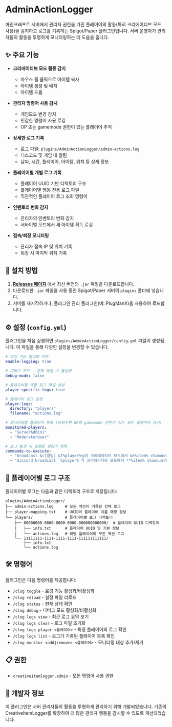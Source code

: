 # AdminActionLogger

마인크래프트 서버에서 관리자 권한을 가진 플레이어의 활동(특히 크리에이티브 모드 사용)을 감지하고 로그를 기록하는 Spigot/Paper 플러그인입니다. 서버 운영자가 관리자들의 활동을 투명하게 모니터링하는 데 도움을 줍니다.

## ✨ 주요 기능

* **크리에이티브 모드 활동 감지**
  * 마우스 휠 클릭으로 아이템 복사
  * 아이템 생성 및 배치
  * 아이템 드롭
  
* **관리자 명령어 사용 감시**
  * 게임모드 변경 감지
  * 민감한 명령어 사용 로깅
  * OP 또는 gamemode 권한이 있는 플레이어 추적
  
* **상세한 로그 기록**
  * 로그 파일: `plugins/AdminActionLogger/admin-actions.log`
  * 디스코드 및 게임 내 알림
  * 날짜, 시간, 플레이어, 아이템, 위치 등 상세 정보

* **플레이어별 개별 로그 기록**
  * 플레이어 UUID 기반 디렉토리 구조
  * 플레이어별 행동 전용 로그 파일
  * 직관적인 플레이어 로그 조회 명령어

* **인벤토리 변화 감지**
  * 관리자의 인벤토리 변화 감지
  * 서바이벌 모드에서 새 아이템 획득 로깅
  
* **접속/퇴장 모니터링**
  * 관리자 접속 IP 및 위치 기록
  * 퇴장 시 마지막 위치 기록

## 💾 설치 방법

1. **[Releases 페이지](https://github.com/sudapeople/AdminActionLogger/releases)** 에서 최신 버전의 `.jar` 파일을 다운로드합니다.
2. 다운로드한 `.jar` 파일을 사용 중인 Spigot/Paper 서버의 `plugins` 폴더에 넣습니다.
3. 서버를 재시작하거나, 플러그인 관리 플러그인(예: PlugManX)을 사용하여 로드합니다.

## ⚙️ 설정 (`config.yml`)

플러그인을 처음 실행하면 `plugins/AdminActionLogger/config.yml` 파일이 생성됩니다. 이 파일을 통해 다양한 설정을 변경할 수 있습니다.

```yaml
# 로깅 기능 활성화 여부
enable-logging: true

# 디버그 모드 - 문제 해결 시 활성화
debug-mode: false

# 플레이어별 개별 로그 파일 생성
player-specific-logs: true

# 플레이어 로그 설정
player-logs:
  directory: "players"
  filename: "actions.log"

# 모니터링할 플레이어 목록 (비워두면 OP와 gamemode 권한이 있는 모든 플레이어 감시)
monitored-players:
  - "ServerAdmin1" 
  - "ModeratorUser"

# 로그 발생 시 실행할 명령어 목록
commands-to-execute:
  - "broadcast &c[알림] &f%player%님이 크리에이티브 모드에서 &e%item% x%amount%&f을(를) %action%했습니다."
  - "discord broadcast `%player%`가 크리에이티브 모드에서 **%item% x%amount%**을(를) %action%했습니다."
```

## 📁 플레이어별 로그 구조

플레이어별 로그는 다음과 같은 디렉토리 구조로 저장됩니다:

```
plugins/AdminActionLogger/
├── admin-actions.log     # 모든 액션이 기록된 전체 로그
├── player-mapping.txt    # UUID와 플레이어 이름 매핑 정보
└── players/              # 플레이어별 로그 디렉토리
    ├── 00000000-0000-0000-0000-000000000000/  # 플레이어 UUID 디렉토리
    │   ├── info.txt      # 플레이어 UUID 및 기본 정보
    │   └── actions.log   # 해당 플레이어의 모든 액션 로그
    └── 11111111-1111-1111-1111-111111111111/
        ├── info.txt
        └── actions.log
```

## 🛠️ 명령어

플러그인은 다음 명령어를 제공합니다:

* `/clog toggle` - 로깅 기능 활성화/비활성화
* `/clog reload` - 설정 파일 리로드
* `/clog status` - 현재 상태 확인
* `/clog debug` - 디버그 모드 활성화/비활성화
* `/clog logs view` - 최근 로그 요약 보기
* `/clog logs clear` - 로그 파일 초기화
* `/clog logs player <플레이어>` - 특정 플레이어의 로그 확인
* `/clog logs list` - 로그가 기록된 플레이어 목록 확인
* `/clog monitor <add|remove> <플레이어>` - 모니터링 대상 추가/제거

## 📋 권한

* `creativeitemlogger.admin` - 모든 명령어 사용 권한

## 🔧 개발자 정보

이 플러그인은 서버 관리자들의 활동을 투명하게 관리하기 위해 개발되었습니다.
기존의 CreativeItemLogger를 확장하여 더 많은 관리자 행동을 감시할 수 있도록 개선되었습니다.